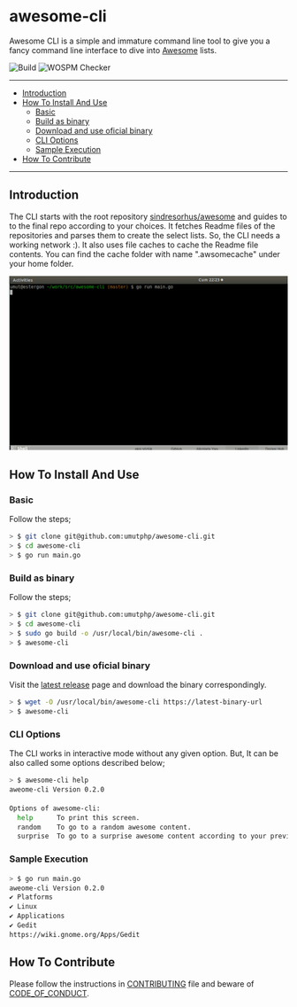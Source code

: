 # awesome-cli

Awesome CLI is a simple and immature command line tool to give you a fancy command line interface to dive into [Awesome](https://github.com/sindresorhus/awesome) lists.

![Build](https://github.com/umutphp/awesome-cli/workflows/Test%20&%20Build/badge.svg) ![WOSPM Checker](https://github.com/umutphp/awesome-cli/workflows/WOSPM%20Checker/badge.svg)

---
<!-- START doctoc generated TOC please keep comment here to allow auto update -->
<!-- DON'T EDIT THIS SECTION, INSTEAD RE-RUN doctoc TO UPDATE -->


- [Introduction](#introduction)
- [How To Install And Use](#how-to-install-and-use)
  - [Basic](#basic)
  - [Build as binary](#build-as-binary)
  - [Download and use oficial binary](#download-and-use-oficial-binary)
  - [CLI Options](#cli-options)
  - [Sample Execution](#sample-execution)
- [How To Contribute](#how-to-contribute)

<!-- END doctoc generated TOC please keep comment here to allow auto update -->
---

## Introduction

The CLI starts with the root repository [sindresorhus/awesome](https://github.com/sindresorhus/awesome) and guides to to the final repo according to your choices. It fetches Readme files of the repositories and parses them to create the select lists. So, the CLI needs a working network :). It also uses file caches to cache the Readme file contents. You can find the cache folder with name ".awsomecache" under your home folder.

![IMAGE ALT TEXT](./assets/images/awesome-cli.gif)

## How To Install And Use

### Basic

Follow the steps;

```bash
> $ git clone git@github.com:umutphp/awesome-cli.git
> $ cd awesome-cli
> $ go run main.go
```

### Build as binary

Follow the steps;

```bash
> $ git clone git@github.com:umutphp/awesome-cli.git
> $ cd awesome-cli
> $ sudo go build -o /usr/local/bin/awesome-cli .
> $ awesome-cli
```

### Download and use oficial binary

Visit the [latest release](https://github.com/umutphp/awesome-cli/releases/latest) page and download the binary correspondingly. 

```bash
> $ wget -O /usr/local/bin/awesome-cli https://latest-binary-url
> $ awesome-cli
```

### CLI Options

The CLI works in interactive mode without any given option. But, It can be also called some options described below;

```bash
> $ awesome-cli help
aweome-cli Version 0.2.0

Options of awesome-cli:
  help      To print this screen.
  random    To go to a random awesome content.
  surprise  To go to a surprise awesome content according to your previos choices.
```

### Sample Execution

```bash
> $ go run main.go
aweome-cli Version 0.2.0
✔ Platforms
✔ Linux
✔ Applications
✔ Gedit
https://wiki.gnome.org/Apps/Gedit
```

## How To Contribute
Please follow the instructions in [CONTRIBUTING](CONTRIBUTING.md) file and beware of [CODE_OF_CONDUCT](CODE_OF_CONDUCT).
